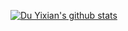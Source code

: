 <!--
**duyixian1234/duyixian1234** is a ✨ _special_ ✨ repository because its `README.md` (this file) appears on your GitHub profile.

Here are some ideas to get you started:

- 🔭 I’m currently working on ...
- 🌱 I’m currently learning ...
- 👯 I’m looking to collaborate on ...
- 🤔 I’m looking for help with ...
- 💬 Ask me about ...
- 📫 How to reach me: ...
- 😄 Pronouns: ...
- ⚡ Fun fact: ...
-->

[![Du Yixian's github stats](https://github-readme-stats.vercel.app/api?username=duyixian1234&theme=gruvbox)](https://github.com/duyixian1234?tab=repositories&q=&type=source)

